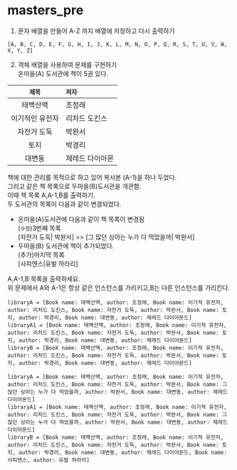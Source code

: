 # masters_pre

1. 문자 배열을 만들어 A-Z 까지 배열에 저장하고 다시 출력하기

~~~
[A, B, C, D, E, F, G, H, I, J, K, L, M, N, O, P, Q, R, S, T, U, V, W, X, Y, Z]
~~~

2. 객체 배열을 사용하여 문제를 구현하기  
   온마을(A) 도서관에 책이 5권 있다.

|   `제목`   | `저자`     |    
|:--------:|:---------|  
|   태백산맥   | 조정래      |
| 이기적인 유전자 | 리차드 도킨스  |
|  자전거 도둑  | 박완서      |
|    토지    | 박경리      |
|   대변동    | 제레드 다이아몬 |  

책에 대한 관리를 목적으로 하고 있어 복사본 (A-1)을 하나 두었다.  
그리고 같은 책 목록으로 두마을(B)도서관을 개관함.  
이때 책 목록 A,A-1,B를 출력하기.  
두 도서관의 목록이 다음과 같이 변경되었다.  
- 온마을(A)도서관에 다음과 같이 책 목록이 변경됨  
(`수정`)3번째 목록  
[자전거 도둑| 박완서] => [그 많던 싱아는 누가 다 먹었을까| 박완서]
- 두마을(B) 도서관에 책이 추가되었다.  
(추가)마지막 목록  
[사피엔스|유발 하라리]  

A,A-1,B 목록을 출력하세요.  
위 문제에서 A와 A-1은 항상 같은 인스턴스를 가리키고,B는 다른 인스턴스를 가리킨다. 

~~~
libraryA = [Book name: 태백산맥, author: 조정래, Book name: 이기적 유전자, author: 리처드 도킨스, Book name: 자전거 도둑, author: 박완서, Book name: 토지, author: 박경리, Book name: 대변동, author: 제레드 다이아몬드]
libraryA1 = [Book name: 태백산맥, author: 조정래, Book name: 이기적 유전자, author: 리처드 도킨스, Book name: 자전거 도둑, author: 박완서, Book name: 토지, author: 박경리, Book name: 대변동, author: 제레드 다이아몬드]
libraryB = [Book name: 태백산맥, author: 조정래, Book name: 이기적 유전자, author: 리처드 도킨스, Book name: 자전거 도둑, author: 박완서, Book name: 토지, author: 박경리, Book name: 대변동, author: 제레드 다이아몬드]

libraryA = [Book name: 태백산맥, author: 조정래, Book name: 이기적 유전자, author: 리처드 도킨스, Book name: 자전거 도둑, author: 박완서, Book name: 그 많던 싱아는 누가 다 먹었을까, author: 박완서, Book name: 대변동, author: 제레드 다이아몬드]
libraryA1 = [Book name: 태백산맥, author: 조정래, Book name: 이기적 유전자, author: 리처드 도킨스, Book name: 자전거 도둑, author: 박완서, Book name: 그 많던 싱아는 누가 다 먹었을까, author: 박완서, Book name: 대변동, author: 제레드 다이아몬드]
libraryB = [Book name: 태백산맥, author: 조정래, Book name: 이기적 유전자, author: 리처드 도킨스, Book name: 자전거 도둑, author: 박완서, Book name: 토지, author: 박경리, Book name: 대변동, author: 제레드 다이아몬드, Book name: 사피엔스, author: 유발 하라리]
~~~





